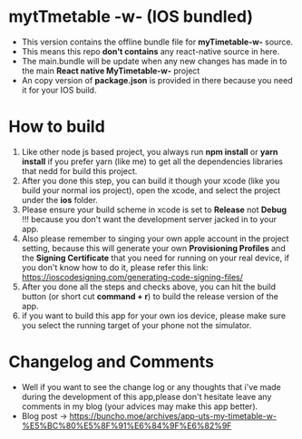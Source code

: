 # mytTmetable -w- (IOS bundled)
* This version contains the offline bundle file for **myTimetable-w-** source.  
* This means this repo **don't contains** any react-native source in here.
* The main.bundle will be update when any new changes has made in to the main  **React native MyTimetable-w-** project
* An copy version of **package.json** is provided in there because you need it for your IOS build.
# How to build
1. Like other node js based project, you always run **npm install** or **yarn install** if you prefer yarn (like me) to get all the dependencies libraries that nedd for build this project.
2. After you done this step, you can build it though your xcode (like you build your normal ios project), open the xcode, and select the project under the **ios** folder.
3. Please ensure your build scheme in xcode is set to **Release** not **Debug** !!! because you don't want the development server jacked in to your app.
4. Also please remember to singing your own apple account in the project setting, because this will generate your own **Provisioning Profiles** and the **Signing Certificate** that you need for running on your real device, if you don't know how to do it, please refer this link: https://ioscodesigning.com/generating-code-signing-files/
5. After you done all the steps and checks above, you can hit the build button (or short cut **command + r**) to build the release version of the app.
6. if you want to build this app for your own ios device, please make sure you select the running target of your phone not the simulator.
# Changelog and Comments
* Well if you want to see the change log or any thoughts that i've made during the development of this app,please don't hesitate leave any comments in my blog (your advices may make this app better). 
* Blog post -> https://buncho.moe/archives/app-uts-my-timetable-w-%E5%BC%80%E5%8F%91%E6%84%9F%E6%82%9F